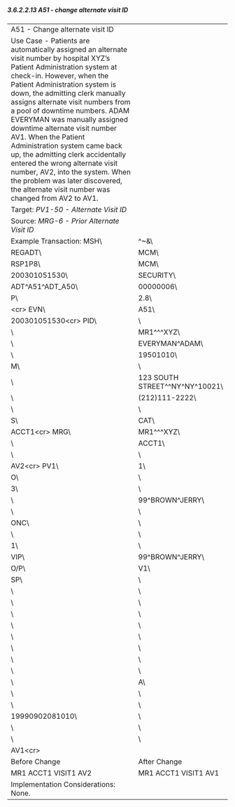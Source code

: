 ##### 3.6.2.2.13 A51 - change alternate visit ID

|     |     |
| --- | --- |
| A51 - Change alternate visit ID |  |
| Use Case - Patients are automatically assigned an alternate visit number by hospital XYZ’s Patient Administration system at check-in. However, when the Patient Administration system is down, the admitting clerk manually assigns alternate visit numbers from a pool of downtime numbers. ADAM EVERYMAN was manually assigned downtime alternate visit number AV1. When the Patient Administration system came back up, the admitting clerk accidentally entered the wrong alternate visit number, AV2, into the system. When the problem was later discovered, the alternate visit number was changed from AV2 to AV1. |  |
| Target: _PV1-50 - Alternate Visit ID_ |  |
| Source: _MRG-6 - Prior Alternate Visit ID_ |  |
| Example Transaction: MSH\ | ^~\&\ |
| REGADT\ | MCM\ |
| RSP1P8\ | MCM\ |
| 200301051530\ | SECURITY\ |
| ADT^A51^ADT_A50\ | 00000006\ |
| P\ | 2.8\ |
| &lt;cr> EVN\ | A51\ |
| 200301051530&lt;cr> PID\ | \ |
| \ | MR1^^^XYZ\ |
| \ | EVERYMAN^ADAM\ |
| \ | 19501010\ |
| M\ | \ |
| \ | 123 SOUTH STREET^^NY^NY^10021\ |
| \ | (212)111-2222\ |
| \ | \ |
| S\ | CAT\ |
| ACCT1&lt;cr> MRG\ | MR1^^^XYZ\ |
| \ | ACCT1\ |
| \ | \ |
| AV2&lt;cr> PV1\ | 1\ |
| O\ | \ |
| 3\ | \ |
| \ | 99^BROWN^JERRY\ |
| \ | \ |
| ONC\ | \ |
| \ | \ |
| 1\ | \ |
| VIP\ | 99^BROWN^JERRY\ |
| O/P\ | V1\ |
| SP\ | \ |
| \ | \ |
| \ | \ |
| \ | \ |
| \ | \ |
| \ | \ |
| \ | \ |
| \ | \ |
| \ | \ |
| \ | A\ |
| \ | \ |
| \ | \ |
| 19990902081010\ | \ |
| \ | \ |
| \ | \ |
| AV1&lt;cr> |  |
| Before Change | After Change |
| MR1 ACCT1 VISIT1 AV2 | MR1 ACCT1 VISIT1 AV1 |
| Implementation Considerations: None. |  |
